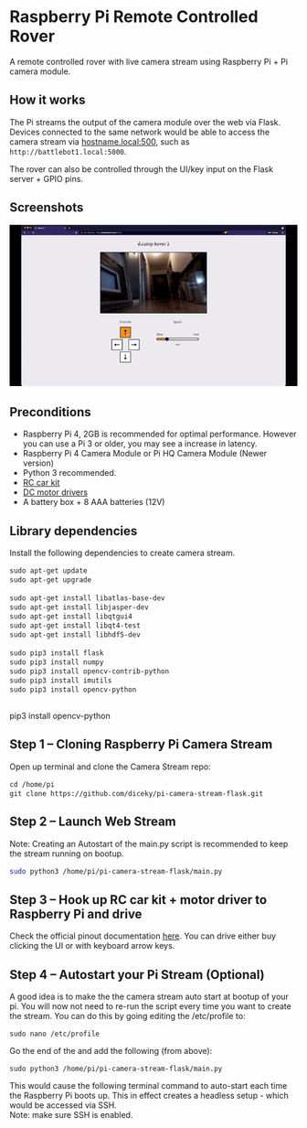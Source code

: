 # Raspberry Pi Remote Controlled Rover

A remote controlled rover with live camera stream using Raspberry Pi + Pi camera module.

## How it works

The Pi streams the output of the camera module over the web via Flask. Devices connected to the same network would be able to access the camera stream via <hostname.local:500>, such as `http://battlebot1.local:5000`.

The rover can also be controlled through the UI/key input on the Flask server + GPIO pins.

## Screenshots

![Demo](readme/dcamp-rover_updated.gif)

## Preconditions

- Raspberry Pi 4, 2GB is recommended for optimal performance. However you can use a Pi 3 or older, you may see a increase in latency.
- Raspberry Pi 4 Camera Module or Pi HQ Camera Module (Newer version)
- Python 3 recommended.
- [RC car kit](https://www.amazon.co.jp/gp/product/B088NMV7C6/ref=ppx_yo_dt_b_asin_title_o03_s00?ie=UTF8&psc=1)
- [DC motor drivers](https://www.amazon.co.jp/gp/product/B08B87WWHV/ref=ppx_yo_dt_b_asin_title_o04_s00?ie=UTF8&psc=1)
- A battery box + 8 AAA batteries (12V)

## Library dependencies

Install the following dependencies to create camera stream.

```
sudo apt-get update
sudo apt-get upgrade

sudo apt-get install libatlas-base-dev
sudo apt-get install libjasper-dev
sudo apt-get install libqtgui4
sudo apt-get install libqt4-test
sudo apt-get install libhdf5-dev

sudo pip3 install flask
sudo pip3 install numpy
sudo pip3 install opencv-contrib-python
sudo pip3 install imutils
sudo pip3 install opencv-python


```

pip3 install opencv-python

## Step 1 – Cloning Raspberry Pi Camera Stream

Open up terminal and clone the Camera Stream repo:

```
cd /home/pi
git clone https://github.com/diceky/pi-camera-stream-flask.git
```

## Step 2 – Launch Web Stream

Note: Creating an Autostart of the main.py script is recommended to keep the stream running on bootup.

```bash cd modules
sudo python3 /home/pi/pi-camera-stream-flask/main.py
```

## Step 3 – Hook up RC car kit + motor driver to Raspberry Pi and drive

Check the official pinout documentation [here](https://www.raspberrypi.org/documentation/computers/os.html#gpio-and-the-40-pin-header).
You can drive either buy clicking the UI or with keyboard arrow keys.

## Step 4 – Autostart your Pi Stream (Optional)

A good idea is to make the the camera stream auto start at bootup of your pi. You will now not need to re-run the script every time you want to create the stream. You can do this by going editing the /etc/profile to:

```
sudo nano /etc/profile
```

Go the end of the and add the following (from above):

```
sudo python3 /home/pi/pi-camera-stream-flask/main.py
```

This would cause the following terminal command to auto-start each time the Raspberry Pi boots up. This in effect creates a headless setup - which would be accessed via SSH.  
Note: make sure SSH is enabled.
